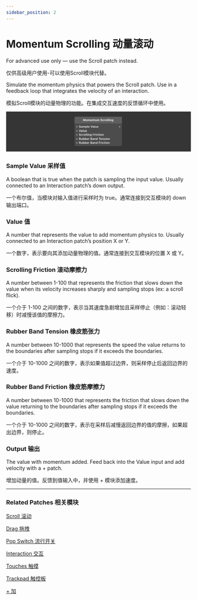 ```yaml
---
sidebar_position: 2
---
```


# Momentum Scrolling 动量滚动

For advanced use only — use the Scroll patch instead.

仅供高级用户使用-可以使用Scroll模块代替。

Simulate the momentum physics that powers the Scroll patch. Use in a feedback loop that integrates the velocity of an interaction.

模拟Scroll模块的动量物理的功能。在集成交互速度的反馈循环中使用。

![Image](./../../static/img/docs/Interaction/momentum-scrolling.png)

### Sample Value 采样值

A boolean that is true when the patch is sampling the input value. Usually connected to an Interaction patch’s down output.

一个布尔值，当模块对输入值进行采样时为 true。通常连接到交互模块的 down 输出端口。

### Value 值

A number that represents the value to add momentum physics to. Usually connected to an Interaction patch’s position X or Y.

一个数字，表示要向其添加动量物理的值。通常连接到交互模块的位置 X 或 Y。

### Scrolling Friction 滚动摩擦力

A number between 1-100 that represents the friction that slows down the value when its velocity increases sharply and sampling stops (ex: a scroll flick).

一个介于 1-100 之间的数字，表示当其速度急剧增加且采样停止（例如：滚动轻移）时减慢该值的摩擦力。

### Rubber Band Tension 橡皮筋张力

A number between 10-1000 that represents the speed the value returns to the boundaries after sampling stops if it exceeds the boundaries.

一个介于 10-1000 之间的数字，表示如果值超过边界，则采样停止后返回边界的速度。

### Rubber Band Friction 橡皮筋摩擦力

A number between 10-1000 that represents the friction that slows down the value returning to the boundaries after sampling stops if it exceeds the boundaries.

一个介于 10-1000 之间的数字，表示在采样后减慢返回边界的值的摩擦，如果超出边界，则停止。

### Output 输出

The value with momentum added. Feed back into the Value input and add velocity with a + patch.

增加动量的值。反馈到值输入中，并使用 + 模块添加速度。

------

### Related Patches 相关模块

[Scroll 滚动](./Scroll.md)

[Drag 拖拽](./Drag.md)

[Pop Switch 流行开关](./Pop%20Switch.md)

[Interaction 交互](./Interaction.md)

[Touches 触摸](./../Device/Touches.md)

[Trackpad 触控板](./../Device/Trackpad.md)

[+ 加](./../Math/+.md)
